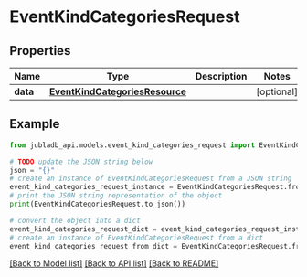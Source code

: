 # EventKindCategoriesRequest


## Properties

Name | Type | Description | Notes
------------ | ------------- | ------------- | -------------
**data** | [**EventKindCategoriesResource**](EventKindCategoriesResource.md) |  | [optional] 

## Example

```python
from jubladb_api.models.event_kind_categories_request import EventKindCategoriesRequest

# TODO update the JSON string below
json = "{}"
# create an instance of EventKindCategoriesRequest from a JSON string
event_kind_categories_request_instance = EventKindCategoriesRequest.from_json(json)
# print the JSON string representation of the object
print(EventKindCategoriesRequest.to_json())

# convert the object into a dict
event_kind_categories_request_dict = event_kind_categories_request_instance.to_dict()
# create an instance of EventKindCategoriesRequest from a dict
event_kind_categories_request_from_dict = EventKindCategoriesRequest.from_dict(event_kind_categories_request_dict)
```
[[Back to Model list]](../README.md#documentation-for-models) [[Back to API list]](../README.md#documentation-for-api-endpoints) [[Back to README]](../README.md)


